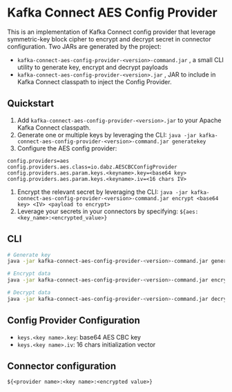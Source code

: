# Kafka Connect AES Config Provider

This is an implementation of Kafka Connect config provider that leverage symmetric-key block cipher to encrypt and decrypt secret in connector configuration.
Two JARs are generated by the project:

- `kafka-connect-aes-config-provider-<version>-command.jar` , a small CLI utility to generate key, encrypt and decrypt payloads
- `kafka-connect-aes-config-provider-<version>.jar` , JAR to include in Kafka Connect classpath to inject the Config Provider.

## Quickstart

1. Add `kafka-connect-aes-config-provider-<version>.jar` to your Apache Kafka Connect classpath.
1. Generate one or multiple keys by leveraging the CLI: `java -jar kafka-connect-aes-config-provider-<version>-command.jar generatekey`
1. Configure the AES config provider:
```
config.providers=aes
config.providers.aes.class=io.dabz.AESCBCConfigProvider
config.providers.aes.param.keys.<keyname>.key=<base64 key>
config.providers.aes.param.keys.<keyname>.iv=<16 chars IV>
```
1. Encrypt the relevant secret by leveraging the CLI: `java -jar kafka-connect-aes-config-provider-<version>-command.jar encrypt <base64 key> <IV> <payload to encrypt>`
1. Leverage your secrets in your connectors by specifying: `${aes:<key_name>:<encrypted_value>}`

## CLI

```bash
# Generate key
java -jar kafka-connect-aes-config-provider-<version>-command.jar generatekey

# Encrypt data
java -jar kafka-connect-aes-config-provider-<version>-command.jar encrypt <base64 key> <iv> <payload>

# Decrypt data
java -jar kafka-connect-aes-config-provider-<version>-command.jar decrypt <base64 key> <iv> <encrypted payload>
```

## Config Provider Configuration

- `keys.<key name>.key`: base64 AES CBC key
- `keys.<key name>.iv`: 16 chars initialization vector

## Connector configuration

`${<provider name>:<key name>:<encrypted value>}`
